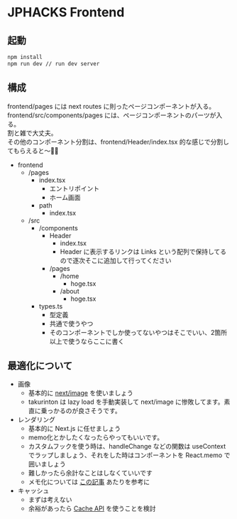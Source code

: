 # JPHACKS Frontend

## 起動

```sh
npm install
npm run dev // run dev server
```

## 構成

frontend/pages には next routes に則ったページコンポーネントが入る。  
frontend/src/components/pages には、ページコンポーネントのパーツが入る。  
割と雑で大丈夫。  
その他のコンポーネント分割は、frontend/Header/index.tsx 的な感じで分割してもらえると〜🙇‍♂️

- frontend
    - /pages
        - index.tsx
            - エントリポイント
            - ホーム画面
        - path
            - index.tsx
    - /src
        - /components
            - Header
                - index.tsx
                - Header に表示するリンクは Links という配列で保持してるので逐次そこに追加して行ってください
            - /pages
                - /home
                    - hoge.tsx
                - /about
                    - hoge.tsx
        - types.ts
            - 型定義
            - 共通で使うやつ
            - そのコンポーネントでしか使ってないやつはそこでいい、2箇所以上で使うならここに書く

## 最適化について

- 画像
    - 基本的に [next/image](https://nextjs.org/docs/api-reference/next/image) を使いましょう
    - takurinton は lazy load を手動実装して next/image に惨敗してます。素直に乗っかるのが良さそうです。
- レンダリング
    - 基本的に Next.js に任せましょう
    - memo化とかしたくなったらやってもいいです。
    - カスタムフックを使う時は、handleChange などの関数は useContext でラップしましょう、それをした時はコンポーネントを React.memo で囲いましょう
    - 難しかったら余計なことはしなくていいです
    - メモ化については [この記事](https://blog.takurinton.dev/post/84) あたりを参考に
- キャッシュ
    - まずは考えない
    - 余裕があったら [Cache API](https://developer.mozilla.org/ja/docs/Web/API/Cache) を使うことを検討
